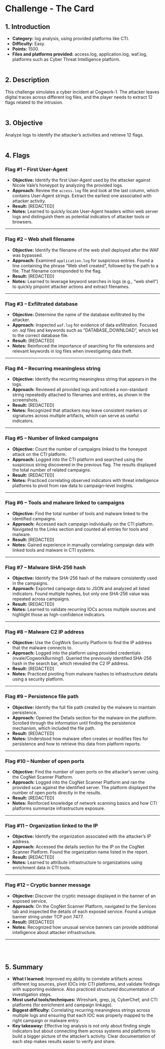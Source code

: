 # Challenge - The Card

## 1. Introduction

- **Category:** log analysis, using provided platforms like CTI.
- **Difficulty:** Easy.
- **Points:** 1500.
- **Files and platforms provided:** access.log, application.log, waf.log, platforms such as Cyber Threat Intelligence platform.<br><br>

## 2. Description

This challenge simulates a cyber incident at Cogwork-1. The attacker leaves digital traces across different log files, and the player needs to extract 12 flags related to the intrusion.<br><br>

## 3. Objective

Analyze logs to identify the attacker’s activities and retrieve 12 flags.<br><br>

## 4. Flags

### Flag #1 – First User-Agent

- **Objective:** Identify the first User-Agent used by the attacker against Nicole Vale’s honeypot by analyzing the provided logs.
- **Approach:** Review the `access.log` file and look at the last column, which contains User-Agent strings. Extract the earliest one associated with attacker activity.
- **Result:** [REDACTED]
- **Notes:** Learned to quickly locate User-Agent headers within web server logs and distinguish them as potential indicators of attacker tools or browsers.

---

### Flag #2 – Web shell filename

- **Objective:** Identify the filename of the web shell deployed after the WAF was bypassed.
- **Approach:** Examined `application.log` for suspicious entries. Found a line containing the phrase “Web shell created”, followed by the path to a file. That filename corresponded to the flag.
- **Result:** [REDACTED]
- **Notes:** Learned to leverage keyword searches in logs (e.g., “web shell”) to quickly pinpoint attacker actions and extract filenames.

---

### Flag #3 – Exfiltrated database

- **Objective:** Determine the name of the database exfiltrated by the attacker.
- **Approach:** Inspected `waf.log` for evidence of data exfiltration. Focused on .sql files and keywords such as “DATABASE_DOWNLOAD”, which led to the correct database file.
- **Result:** [REDACTED]
- **Notes:** Reinforced the importance of searching for file extensions and relevant keywords in log files when investigating data theft.

---

### Flag #4 – Recurring meaningless string

- **Objective:** Identify the recurring meaningless string that appears in the logs.
- **Approach:** Reviewed all provided logs and noticed a non-standard string repeatedly attached to filenames and entries, as shown in the screenshots.
- **Result:** [REDACTED]
- **Notes:** Recognized that attackers may leave consistent markers or signatures across multiple artifacts, which can serve as useful indicators.

---

### Flag #5 – Number of linked campaigns

- **Objective:** Count the number of campaigns linked to the honeypot attack on the CTI platform.
- **Approach:** Logged into the CTI platform and searched using the suspicious string discovered in the previous flag. The results displayed the total number of related campaigns.
- **Result:** [REDACTED]
- **Notes:** Practiced correlating observed indicators with threat intelligence platforms to pivot from raw data to campaign-level insights.

---

### Flag #6 – Tools and malware linked to campaigns

- **Objective:** Find the total number of tools and malware linked to the identified campaigns.
- **Approach:** Accessed each campaign individually on the CTI platform. Navigated to the Links section and counted all entries for tools and malware.
- **Result:** [REDACTED]
- **Notes:** Gained experience in manually correlating campaign data with linked tools and malware in CTI systems.

---

### Flag #7 – Malware SHA-256 hash

- **Objective:** Identify the SHA-256 hash of the malware consistently used in the campaigns.
- **Approach:** Exported campaign data to JSON and analyzed all listed indicators. Found multiple hashes, but only one SHA-256 value was repeated across campaigns.
- **Result:** [REDACTED]
- **Notes:** Learned to validate recurring IOCs across multiple sources and highlight those as high-confidence indicators.

---

### Flag #8 – Malware C2 IP address

- **Objective:** Use the CogWork Security Platform to find the IP address that the malware connects to.
- **Approach:** Logged into the platform using provided credentials (nvale/CogworkBurning!). Queried the previously identified SHA-256 hash in the search bar, which revealed the C2 IP address.
- **Result:** [REDACTED]
- **Notes:** Practiced pivoting from malware hashes to infrastructure details using a security platform.

---

### Flag #9 – Persistence file path

- **Objective:** Identify the full file path created by the malware to maintain persistence.
- **Approach:** Opened the Details section for the malware on the platform. Scrolled through the information until finding the persistence mechanism, which included the file path.
- **Result:** [REDACTED]
- **Notes:** Understood how malware often creates or modifies files for persistence and how to retrieve this data from platform reports.

---

### Flag #10 – Number of open ports

- **Objective:** Find the number of open ports on the attacker’s server using the CogNet Scanner Platform.
- **Approach:** Logged into the CogNet Scanner Platform and ran the provided scan against the identified server. The platform displayed the number of open ports directly in the results.
- **Result:** [REDACTED]
- **Notes:** Reinforced knowledge of network scanning basics and how CTI platforms summarize infrastructure exposure.

---

### Flag #11 – Organization linked to the IP

- **Objective:** Identify the organization associated with the attacker’s IP address.
- **Approach:** Accessed the details section for the IP on the CogNet Scanner Platform. Found the organization name listed in the report.
- **Result:** [REDACTED]
- **Notes:** Learned to attribute infrastructure to organizations using enrichment data in CTI tools.

---

### Flag #12 – Cryptic banner message

- **Objective:** Discover the cryptic message displayed in the banner of an exposed service.
- **Approach:** On the CogNet Scanner Platform, navigated to the Services tab and inspected the details of each exposed service. Found a unique banner string under TCP port 7477.
- **Result:** [REDACTED]
- **Notes:** Recognized how unusual service banners can provide additional intelligence about attacker infrastructure.

---
<br><br>
## 5. Summary

- **What I learned:** Improved my ability to correlate artifacts across different log sources, pivot IOCs into CTI platforms, and validate findings with supporting evidence. Also practiced structured documentation of investigation steps.  
- **Most useful tools/techniques:** Wireshark, grep, jq, CyberChef, and CTI platforms (for enrichment and campaign linkage).  
- **Biggest difficulty:** Correlating recurring meaningless strings across multiple logs and ensuring that each IOC was properly mapped to the right campaign or malware entry.  
- **Key takeaway:** Effective log analysis is not only about finding single indicators but about connecting them across systems and platforms to build a bigger picture of the attacker’s activity. Clear documentation of each step makes results easier to verify and share.  
